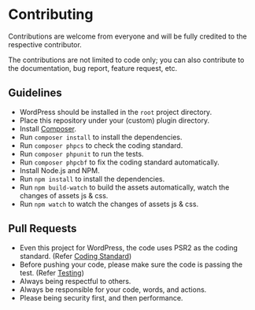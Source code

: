 # Contributing

Contributions are welcome from everyone and will be fully credited to the respective contributor.

The contributions are not limited to code only; you can also contribute to the documentation, bug report, feature request, etc.

## Guidelines

- WordPress should be installed in the `root` project directory.
- Place this repository under your (custom) plugin directory.
- Install [Composer](https://getcomposer.org/).
- Run `composer install` to install the dependencies.
- Run `composer phpcs` to check the coding standard.
- Run `composer phpunit` to run the tests.
- Run `composer phpcbf` to fix the coding standard automatically.
- Install Node.js and NPM.
- Run `npm install` to install the dependencies.
- Run `npm build-watch` to build the assets automatically, watch the changes of assets js & css.
- Run `npm watch` to watch the changes of assets js & css.

## Pull Requests

- Even this project for WordPress, the code uses PSR2 as the coding standard. (Refer [Coding Standard](CODING_STANDARD.md))
- Before pushing your code, please make sure the code is passing the test. (Refer [Testing](TESTING.md))
- Always being respectful to others.
- Always be responsible for your code, words, and actions.
- Please being security first, and then performance.
